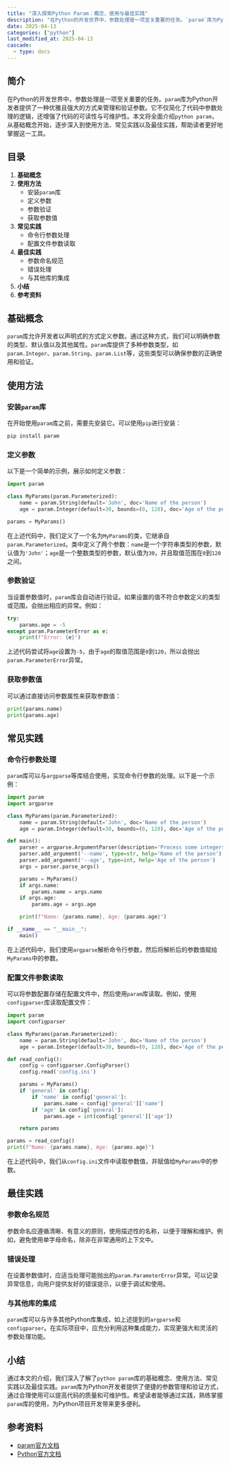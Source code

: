 ```yaml
---
title: "深入探索Python Param：概念、使用与最佳实践"
description: "在Python的开发世界中，参数处理是一项至关重要的任务。`param`库为Python开发者提供了一种优雅且强大的方式来管理和验证参数。它不仅简化了代码中参数处理的逻辑，还增强了代码的可读性与可维护性。本文将全面介绍`python param`，从基础概念开始，逐步深入到使用方法、常见实践以及最佳实践，帮助读者更好地掌握这一工具。"
date: 2025-04-13
categories: ["python"]
last_modified_at: 2025-04-13
cascade:
  - type: docs
---
```



## 简介
在Python的开发世界中，参数处理是一项至关重要的任务。`param`库为Python开发者提供了一种优雅且强大的方式来管理和验证参数。它不仅简化了代码中参数处理的逻辑，还增强了代码的可读性与可维护性。本文将全面介绍`python param`，从基础概念开始，逐步深入到使用方法、常见实践以及最佳实践，帮助读者更好地掌握这一工具。

<!-- more -->
## 目录
1. **基础概念**
2. **使用方法**
    - 安装`param`库
    - 定义参数
    - 参数验证
    - 获取参数值
3. **常见实践**
    - 命令行参数处理
    - 配置文件参数读取
4. **最佳实践**
    - 参数命名规范
    - 错误处理
    - 与其他库的集成
5. **小结**
6. **参考资料**

## 基础概念
`param`库允许开发者以声明式的方式定义参数。通过这种方式，我们可以明确参数的类型、默认值以及其他属性。`param`库提供了多种参数类型，如`param.Integer`、`param.String`、`param.List`等，这些类型可以确保参数的正确使用和验证。

## 使用方法

### 安装`param`库
在开始使用`param`库之前，需要先安装它。可以使用`pip`进行安装：
```bash
pip install param
```

### 定义参数
以下是一个简单的示例，展示如何定义参数：
```python
import param

class MyParams(param.Parameterized):
    name = param.String(default='John', doc='Name of the person')
    age = param.Integer(default=30, bounds=(0, 120), doc='Age of the person')

params = MyParams()
```
在上述代码中，我们定义了一个名为`MyParams`的类，它继承自`param.Parameterized`。类中定义了两个参数：`name`是一个字符串类型的参数，默认值为`'John'`；`age`是一个整数类型的参数，默认值为`30`，并且取值范围在`0`到`120`之间。

### 参数验证
当设置参数值时，`param`库会自动进行验证。如果设置的值不符合参数定义的类型或范围，会抛出相应的异常。例如：
```python
try:
    params.age = -5
except param.ParameterError as e:
    print(f"Error: {e}")
```
上述代码尝试将`age`设置为`-5`，由于`age`的取值范围是`0`到`120`，所以会抛出`param.ParameterError`异常。

### 获取参数值
可以通过直接访问参数属性来获取参数值：
```python
print(params.name)
print(params.age)
```

## 常见实践

### 命令行参数处理
`param`库可以与`argparse`等库结合使用，实现命令行参数的处理。以下是一个示例：
```python
import param
import argparse

class MyParams(param.Parameterized):
    name = param.String(default='John', doc='Name of the person')
    age = param.Integer(default=30, bounds=(0, 120), doc='Age of the person')

def main():
    parser = argparse.ArgumentParser(description='Process some integers.')
    parser.add_argument('--name', type=str, help='Name of the person')
    parser.add_argument('--age', type=int, help='Age of the person')
    args = parser.parse_args()

    params = MyParams()
    if args.name:
        params.name = args.name
    if args.age:
        params.age = args.age

    print(f"Name: {params.name}, Age: {params.age}")

if __name__ == "__main__":
    main()
```
在上述代码中，我们使用`argparse`解析命令行参数，然后将解析后的参数值赋给`MyParams`中的参数。

### 配置文件参数读取
可以将参数配置存储在配置文件中，然后使用`param`库读取。例如，使用`configparser`库读取配置文件：
```python
import param
import configparser

class MyParams(param.Parameterized):
    name = param.String(default='John', doc='Name of the person')
    age = param.Integer(default=30, bounds=(0, 120), doc='Age of the person')

def read_config():
    config = configparser.ConfigParser()
    config.read('config.ini')

    params = MyParams()
    if 'general' in config:
        if 'name' in config['general']:
            params.name = config['general']['name']
        if 'age' in config['general']:
            params.age = int(config['general']['age'])

    return params

params = read_config()
print(f"Name: {params.name}, Age: {params.age}")
```
在上述代码中，我们从`config.ini`文件中读取参数值，并赋值给`MyParams`中的参数。

## 最佳实践

### 参数命名规范
参数命名应遵循清晰、有意义的原则，使用描述性的名称，以便于理解和维护。例如，避免使用单字母命名，除非在非常通用的上下文中。

### 错误处理
在设置参数值时，应适当处理可能抛出的`param.ParameterError`异常。可以记录异常信息，向用户提供友好的错误提示，以便于调试和使用。

### 与其他库的集成
`param`库可以与许多其他Python库集成，如上述提到的`argparse`和`configparser`。在实际项目中，应充分利用这种集成能力，实现更强大和灵活的参数处理功能。

## 小结
通过本文的介绍，我们深入了解了`python param`库的基础概念、使用方法、常见实践以及最佳实践。`param`库为Python开发者提供了便捷的参数管理和验证方式，通过合理使用可以提高代码的质量和可维护性。希望读者能够通过实践，熟练掌握`param`库的使用，为Python项目开发带来更多便利。

## 参考资料
- [param官方文档](https://param.pyviz.org/)
- [Python官方文档](https://docs.python.org/3/)